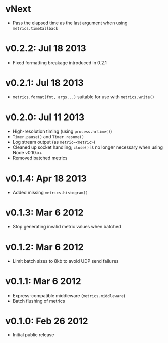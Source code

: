 vNext
=====

* Pass the elapsed time as the last argument when using `metrics.timeCallback`

v0.2.2: Jul 18 2013
===================

* Fixed formatting breakage introduced in 0.2.1

v0.2.1: Jul 18 2013
===================

* `metrics.format(fmt, args...)` suitable for use with `metrics.write()`

v0.2.0: Jul 11 2013
===================

* High-resolution timing (using `process.hrtime()`)
* `Timer.pause()` and `Timer.resume()`
* Log stream output (as `metric=<metric>`)
* Cleaned up socket handling; `close()` is no longer necessary when using Node
  v0.10.x+
* Removed batched metrics

v0.1.4: Apr 18 2013
===================

* Added missing `metrics.histogram()`

v0.1.3: Mar 6 2012
==================

* Stop generating invalid metric values when batched

v0.1.2: Mar 6 2012
==================

* Limit batch sizes to 8kb to avoid UDP send failures

v0.1.1: Mar 6 2012
==================

* Express-compatible middleware (`metrics.middleware`)
* Batch flushing of metrics

v0.1.0: Feb 26 2012
===================

* Initial public release
